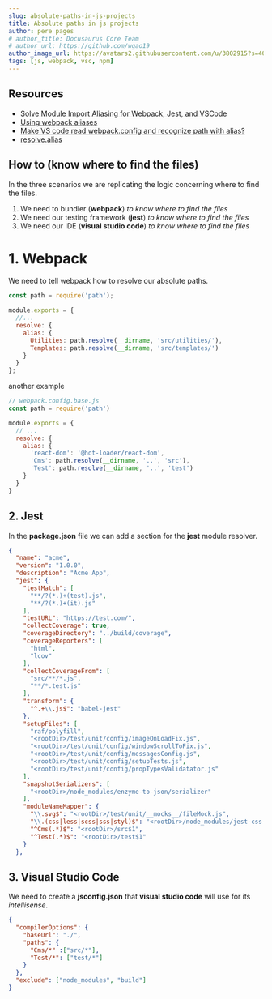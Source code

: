 ```yaml
---
slug: absolute-paths-in-js-projects
title: Absolute paths in js projects
author: pere pages
# author_title: Docusaurus Core Team
# author_url: https://github.com/wgao19
author_image_url: https://avatars2.githubusercontent.com/u/3802915?s=400&v=4
tags: [js, webpack, vsc, npm]
---
```


## Resources

- [Solve Module Import Aliasing for Webpack, Jest, and VSCode](https://medium.com/@justintulk/solve-module-import-aliasing-for-webpack-jest-and-vscode-74007ce4adc9)
- [Using webpack aliases](https://code.visualstudio.com/docs/languages/jsconfig)
- [Make VS code read webpack.config and recognize path with alias?](https://stackoverflow.com/questions/38044010/make-vs-code-read-webpack-config-and-recognize-path-with-alias)
- [resolve.alias](https://webpack.js.org/configuration/resolve/#resolvealias)

## How to (know where to find the files)

In the three scenarios we are replicating the logic concerning where to find the files.

1. We need to bundler (**webpack**) _to know where to find the files_
2. We need our testing framework (**jest**) _to know where to find the files_
3. We need our IDE (**visual studio code**) _to know where to find the files_

# 1. Webpack

We need to tell webpack how to resolve our absolute paths.

```js
const path = require('path');

module.exports = {
  //...
  resolve: {
    alias: {
      Utilities: path.resolve(__dirname, 'src/utilities/'),
      Templates: path.resolve(__dirname, 'src/templates/')
    }
  }
};
```

another example

```js {7}
// webpack.config.base.js
const path = require('path')

module.exports = {
  // ...
  resolve: {
    alias: {
      'react-dom': '@hot-loader/react-dom',
      'Cms': path.resolve(__dirname, '..', 'src'),
      'Test': path.resolve(__dirname, '..', 'test')
    }
  }
}
```

## 2. Jest

In the **package.json** file we can add a section for the **jest** module resolver.

```json {35}
{
  "name": "acme",
  "version": "1.0.0",
  "description": "Acme App",
  "jest": {
    "testMatch": [
      "**/?(*.)+(test).js",
      "**/?(*.)+(it).js"
    ],
    "testURL": "https://test.com/",
    "collectCoverage": true,
    "coverageDirectory": "../build/coverage",
    "coverageReporters": [
      "html",
      "lcov"
    ],
    "collectCoverageFrom": [
      "src/**/*.js",
      "**/*.test.js"
    ],
    "transform": {
      "^.+\\.js$": "babel-jest"
    },
    "setupFiles": [
      "raf/polyfill",
      "<rootDir>/test/unit/config/imageOnLoadFix.js",
      "<rootDir>/test/unit/config/windowScrollToFix.js",
      "<rootDir>/test/unit/config/messagesConfig.js",
      "<rootDir>/test/unit/config/setupTests.js",
      "<rootDir>/test/unit/config/propTypesValidatator.js"
    ],
    "snapshotSerializers": [
      "<rootDir>/node_modules/enzyme-to-json/serializer"
    ],
    "moduleNameMapper": {
      "\\.svg$": "<rootDir>/test/unit/__mocks__/fileMock.js",
      "\\.(css|less|scss|sss|styl)$": "<rootDir>/node_modules/jest-css-modules",
      "^Cms(.*)$": "<rootDir>/src$1",
      "^Test(.*)$": "<rootDir>/test$1"
    }
  },
```

## 3. Visual Studio Code

We need to create a **jsconfig.json** that **visual studio code** will use for its _intellisense_.

```json {4}
{
  "compilerOptions": {
    "baseUrl": "./",
    "paths": {
      "Cms/*" :["src/*"],
      "Test/*": ["test/*"]
    }
  },
  "exclude": ["node_modules", "build"]
}
```

